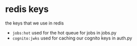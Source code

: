 # redis keys

the keys that we use in redis

- `jobs:hot` used for the hot queue for jobs in jobs.py
- `cognito:jwks` used for caching our cognito keys in auth.py
